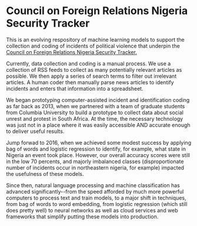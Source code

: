 # Council on Foreign Relations Nigeria Security Tracker

This is an evolving respository of machine learning models to support the collection and coding of incidents of political violence that underpin the [Council on Foreign Relations Nigeria Security Tracker.](https://www.cfr.org/nigeria/nigeria-security-tracker/p29483)

Currently, data collection and coding is a manual process. We use a collection of RSS feeds to collect as many potentially relevant articles as possible. We then apply a series of search terms to filter out irrelevant articles. A human coder then manually parse news articles to identify incidents and enters that information into a spreadsheet.

We began prototyping computer-assisted incident and identification coding as far back as 2013, when we partnered with a team of graduate students from Columbia University to build a prototype to collect data about social unrest and protest in South Africa. At the time, the necessary technology was just not in a place where it was easily accessible AND accurate enough to deliver useful results.

Jump forwad to 2016, when we achieved some modest success by applying bag of words and logistic regression to identify, for example, what state in Nigeria an event took place. However, our overall accuracy scores were still in the low 70 percents, and majorly imbalanced classes (disproportionate number of incidents occur in northeastern nigeria, for example) impacted the usefulness of these models.

Since then, natural language processing and machine classification has advanced significantly--from the speed afforded by much more powerful computers to process text and train models, to a major shift in techniques, from bag of words to word embedding, from logistic regression (which still does pretty well) to neural networks as well as cloud services and web frameworks that simplify putting these models into production.
